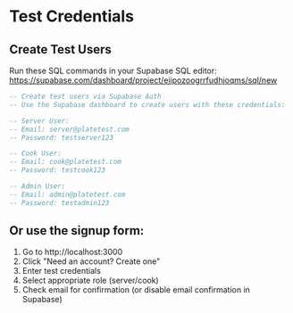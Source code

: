 # Test Credentials

## Create Test Users

Run these SQL commands in your Supabase SQL editor:
https://supabase.com/dashboard/project/eiipozoogrrfudhjoqms/sql/new

```sql
-- Create test users via Supabase Auth
-- Use the Supabase dashboard to create users with these credentials:

-- Server User:
-- Email: server@platetest.com
-- Password: testserver123

-- Cook User:
-- Email: cook@platetest.com
-- Password: testcook123

-- Admin User:
-- Email: admin@platetest.com
-- Password: testadmin123
```

## Or use the signup form:

1. Go to http://localhost:3000
2. Click "Need an account? Create one"
3. Enter test credentials
4. Select appropriate role (server/cook)
5. Check email for confirmation (or disable email confirmation in Supabase)
